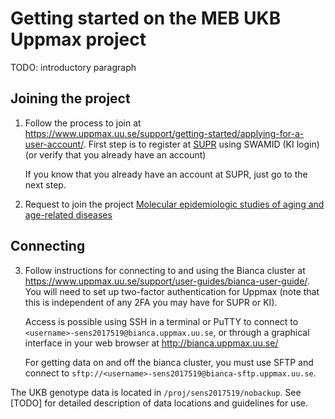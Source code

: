 # Getting started on the MEB UKB Uppmax project

TODO: introductory paragraph

## Joining the project

1. Follow the process to join at
    https://www.uppmax.uu.se/support/getting-started/applying-for-a-user-account/.
    First step is to register at [SUPR](https://supr.naiss.se/) using SWAMID (KI
    login) (or verify that you already have an account)

    If you know that you already have an account at SUPR, just go to the next
    step.

2. Request to join the project [Molecular epidemiologic studies of aging and
      age-related
      diseases](https://supr.naiss.se/project/request/?search=sens2017519)

## Connecting

3. Follow instructions for connecting to and using the Bianca cluster at
    https://www.uppmax.uu.se/support/user-guides/bianca-user-guide/. You will
    need to set up two-factor authentication for Uppmax (note that this is
    independent of any 2FA you may have for SUPR or KI).

    Access is possible using SSH in a terminal or PuTTY to connect to
    `<username>-sens2017519@bianca.uppmax.uu.se`, or through a graphical
    interface in your web browser at http://bianca.uppmax.uu.se/

    For getting data on and off the bianca cluster, you must use SFTP and
    connect to `sftp://<username>-sens2017519@bianca-sftp.uppmax.uu.se`.

The UKB genotype data is located in `/proj/sens2017519/nobackup`. See [TODO] for
detailed description of data locations and guidelines for use.

